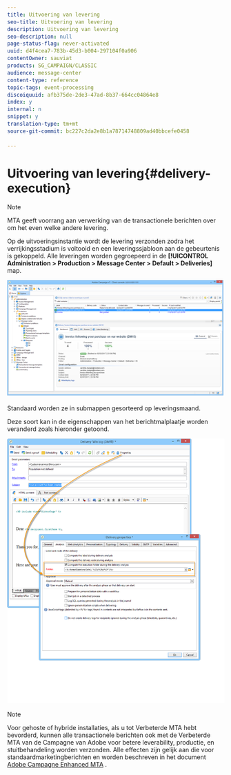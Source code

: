 ```yaml
---
title: Uitvoering van levering
seo-title: Uitvoering van levering
description: Uitvoering van levering
seo-description: null
page-status-flag: never-activated
uuid: d4f4cea7-783b-45d3-b004-297104f0a906
contentOwner: sauviat
products: SG_CAMPAIGN/CLASSIC
audience: message-center
content-type: reference
topic-tags: event-processing
discoiquuid: afb375de-2de3-47ad-8b37-664cc04864e8
index: y
internal: n
snippet: y
translation-type: tm+mt
source-git-commit: bc227c2da2e8b1a78714748809ad40bbcefe0458

---
```



# Uitvoering van levering{#delivery-execution}

>[!NOTE]
>
>MTA geeft voorrang aan verwerking van de transactionele berichten over om het even welke andere levering.

Op de uitvoeringsinstantie wordt de levering verzonden zodra het verrijkingsstadium is voltooid en een leveringssjabloon aan de gebeurtenis is gekoppeld. Alle leveringen worden gegroepeerd in de **[!UICONTROL Administration > Production > Message Center > Default > Deliveries]** map.

![](assets/messagecenter_deliveries_execinstances_001.png)

Standaard worden ze in submappen gesorteerd op leveringsmaand.

Deze soort kan in de eigenschappen van het berichtmalplaatje worden veranderd zoals hieronder getoond.

![](assets/messagecenter_deliveries_properties_001.png)

>[!NOTE]
>
>Voor gehoste of hybride installaties, als u tot Verbeterde MTA hebt bevorderd, kunnen alle transactionele berichten ook met de Verbeterde MTA van de Campagne van Adobe voor betere leverability, productie, en stuitbehandeling worden verzonden. Alle effecten zijn gelijk aan die voor standaardmarketingberichten en worden beschreven in het document [Adobe Campagne Enhanced MTA](https://helpx.adobe.com/campaign/kb/campaign-enhanced-mta.html) .